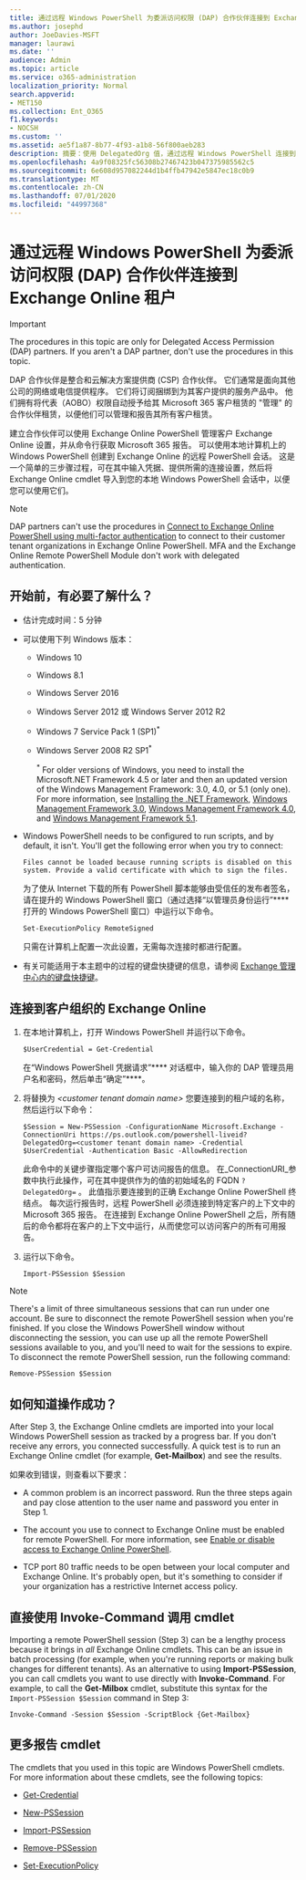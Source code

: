 ```yaml
---
title: 通过远程 Windows PowerShell 为委派访问权限 (DAP) 合作伙伴连接到 Exchange Online 租户
ms.author: josephd
author: JoeDavies-MSFT
manager: laurawi
ms.date: ''
audience: Admin
ms.topic: article
ms.service: o365-administration
localization_priority: Normal
search.appverid:
- MET150
ms.collection: Ent_O365
f1.keywords:
- NOCSH
ms.custom: ''
ms.assetid: ae5f1a87-8b77-4f93-a1b8-56f800aeb283
description: 摘要：使用 DelegatedOrg 值，通过远程 Windows PowerShell 连接到 Exchange Online。
ms.openlocfilehash: 4a9f08325fc56308b27467423b047375985562c5
ms.sourcegitcommit: 6e608d957082244d1b4ffb47942e5847ec18c0b9
ms.translationtype: MT
ms.contentlocale: zh-CN
ms.lasthandoff: 07/01/2020
ms.locfileid: "44997368"
---
```

# <a name="connect-to-exchange-online-tenants-with-remote-windows-powershell-for-delegated-access-permissions-dap-partners"></a>通过远程 Windows PowerShell 为委派访问权限 (DAP) 合作伙伴连接到 Exchange Online 租户

> [!IMPORTANT]
> The procedures in this topic are only for Delegated Access Permission (DAP) partners. If you aren't a DAP partner, don't use the procedures in this topic. 
  
DAP 合作伙伴是整合和云解决方案提供商 (CSP) 合作伙伴。 它们通常是面向其他公司的网络或电信提供程序。 它们将订阅捆绑到为其客户提供的服务产品中。 他们拥有将代表（AOBO）权限自动授予给其 Microsoft 365 客户租赁的 "管理" 的合作伙伴租赁，以便他们可以管理和报告其所有客户租赁。

建立合作伙伴可以使用 Exchange Online PowerShell 管理客户 Exchange Online 设置，并从命令行获取 Microsoft 365 报告。 可以使用本地计算机上的 Windows PowerShell 创建到 Exchange Online 的远程 PowerShell 会话。 这是一个简单的三步骤过程，可在其中输入凭据、提供所需的连接设置，然后将 Exchange Online cmdlet 导入到您的本地 Windows PowerShell 会话中，以便您可以使用它们。

> [!NOTE]
> DAP partners can't use the procedures in [Connect to Exchange Online PowerShell using multi-factor authentication](https://docs.microsoft.com/powershell/exchange/exchange-online/connect-to-exchange-online-powershell/mfa-connect-to-exchange-online-powershell) to connect to their customer tenant organizations in Exchange Online PowerShell. MFA and the Exchange Online Remote PowerShell Module don't work with delegated authentication.
  
## <a name="what-do-you-need-to-know-before-you-begin"></a>开始前，有必要了解什么？

- 估计完成时间：5 分钟

- 可以使用下列 Windows 版本：
    
  - Windows 10

  - Windows 8.1

  - Windows Server 2016

  - Windows Server 2012 或 Windows Server 2012 R2

  - Windows 7 Service Pack 1 (SP1)<sup>*</sup>

  - Windows Server 2008 R2 SP1<sup>*</sup>

    <sup>*</sup> For older versions of Windows, you need to install the Microsoft.NET Framework 4.5 or later and then an updated version of the Windows Management Framework: 3.0, 4.0, or 5.1 (only one). For more information, see [Installing the .NET Framework](https://go.microsoft.com/fwlink/p/?LinkId=257868), [Windows Management Framework 3.0](https://go.microsoft.com/fwlink/p/?LinkId=272757), [Windows Management Framework 4.0](https://go.microsoft.com/fwlink/p/?LinkId=391344), and [Windows Management Framework 5.1](https://aka.ms/wmf5download).

- Windows PowerShell needs to be configured to run scripts, and by default, it isn't. You'll get the following error when you try to connect:

  `Files cannot be loaded because running scripts is disabled on this system. Provide a valid certificate with which to sign the files.`

  为了使从 Internet 下载的所有 PowerShell 脚本能够由受信任的发布者签名，请在提升的 Windows PowerShell 窗口（通过选择“以管理员身份运行”**** 打开的 Windows PowerShell 窗口）中运行以下命令。

    ```
    Set-ExecutionPolicy RemoteSigned
    ```

  只需在计算机上配置一次此设置，无需每次连接时都进行配置。

- 有关可能适用于本主题中的过程的键盘快捷键的信息，请参阅 [Exchange 管理中心内的键盘快捷键](https://go.microsoft.com/fwlink/p/?LinkId=534017)。

## <a name="connect-to-exchange-online-for-customer-organizations"></a>连接到客户组织的 Exchange Online

1. 在本地计算机上，打开 Windows PowerShell 并运行以下命令。
    
    ```
    $UserCredential = Get-Credential
    ```

    在“Windows PowerShell 凭据请求”**** 对话框中，输入你的 DAP 管理员用户名和密码，然后单击“确定”****。
    
2. 将替换为 _\<customer tenant domain name\>_ 您要连接到的租户域的名称，然后运行以下命令：
    
    ```
    $Session = New-PSSession -ConfigurationName Microsoft.Exchange -ConnectionUri https://ps.outlook.com/powershell-liveid?DelegatedOrg=<customer tenant domain name> -Credential $UserCredential -Authentication Basic -AllowRedirection
    ```

    此命令中的关键步骤指定哪个客户可访问报告的信息。 在_ConnectionURI_参数中执行此操作，可在其中提供作为的值的初始域名的 FQDN `?DelegatedOrg=` 。 此值指示要连接到的正确 Exchange Online PowerShell 终结点。 每次运行报告时，远程 PowerShell 必须连接到特定客户的上下文中的 Microsoft 365 报告。 在连接到 Exchange Online PowerShell 之后，所有随后的命令都将在客户的上下文中运行，从而使您可以访问客户的所有可用报告。
    
3. 运行以下命令。
    
    ```
    Import-PSSession $Session
    ```

> [!NOTE]
> There's a limit of three simultaneous sessions that can run under one account. Be sure to disconnect the remote PowerShell session when you're finished. If you close the Windows PowerShell window without disconnecting the session, you can use up all the remote PowerShell sessions available to you, and you'll need to wait for the sessions to expire. To disconnect the remote PowerShell session, run the following command:

```
Remove-PSSession $Session
```
  
## <a name="how-do-you-know-this-worked"></a>如何知道操作成功？

After Step 3, the Exchange Online cmdlets are imported into your local Windows PowerShell session as tracked by a progress bar. If you don't receive any errors, you connected successfully. A quick test is to run an Exchange Online cmdlet (for example, **Get-Mailbox**) and see the results.
  
如果收到错误，则查看以下要求：
  
- A common problem is an incorrect password. Run the three steps again and pay close attention to the user name and password you enter in Step 1.
    
- The account you use to connect to Exchange Online must be enabled for remote PowerShell. For more information, see [Enable or disable access to Exchange Online PowerShell](https://go.microsoft.com/fwlink/p/?LinkId=534018).
    
- TCP port 80 traffic needs to be open between your local computer and Exchange Online. It's probably open, but it's something to consider if your organization has a restrictive Internet access policy.
    
## <a name="call-the-cmdlet-directly-with-invoke-command"></a>直接使用 Invoke-Command 调用 cmdlet

Importing a remote PowerShell session (Step 3) can be a lengthy process because it brings in _all_ Exchange Online cmdlets. This can be an issue in batch processing (for example, when you're running reports or making bulk changes for different tenants). As an alternative to using **Import-PSSession**, you can call cmdlets you want to use directly with **Invoke-Command**. For example, to call the **Get-Milbox** cmdlet, substitute this syntax for the `Import-PSSession $Session` command in Step 3:
  
```
Invoke-Command -Session $Session -ScriptBlock {Get-Mailbox}
```

## <a name="more-reporting-cmdlets"></a>更多报告 cmdlet

The cmdlets that you used in this topic are Windows PowerShell cmdlets. For more information about these cmdlets, see the following topics:
  
- [Get-Credential](https://go.microsoft.com/fwlink/p/?LinkId=389618)
    
- [New-PSSession](https://go.microsoft.com/fwlink/p/?LinkId=389621)
    
- [Import-PSSession](https://go.microsoft.com/fwlink/p/?LinkId=389619)
    
- [Remove-PSSession](https://go.microsoft.com/fwlink/p/?LinkId=389620)
    
- [Set-ExecutionPolicy](https://go.microsoft.com/fwlink/p/?LinkId=389623)
    

